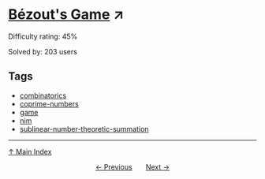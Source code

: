 # [Bézout's Game](https://projecteuler.net/problem=787) ↗️

Difficulty rating: 45%

Solved by: 203 users
## Tags

- [combinatorics](../tags/combinatorics.md)
- [coprime-numbers](../tags/coprime-numbers.md)
- [game](../tags/game.md)
- [nim](../tags/nim.md)
- [sublinear-number-theoretic-summation](../tags/sublinear-number-theoretic-summation.md)



---

[↑ Main Index](../README.md)


<div align=center><a href='786.md'>← Previous</a> &nbsp;&nbsp; &nbsp;&nbsp;  <a href='788.md'>Next →</a></div>
